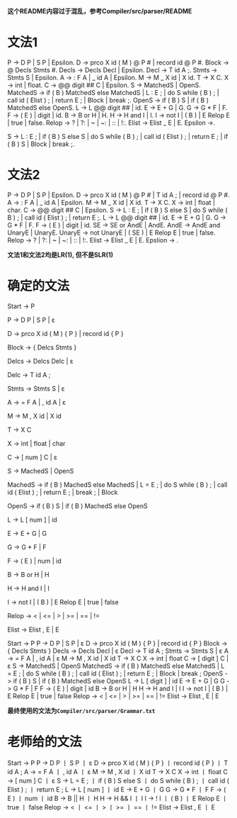 **这个README内容过于混乱，参考Compiler/src/parser/README**

# 文法1

P -> D P | S P | Epsilon.
D -> prco X id ( M ) @ P # | record id @ P #.
Block -> @ Decls Stmts #.
Decls -> Decls Decl | Epsilon.
Decl -> T id A ;.
Stmts -> Stmts S | Epsilon.
A -> : F A | _ id A | Epsilon.
M -> M _ X id | X id.
T -> X C.
X -> int | float.
C -> @@ digit ## C | Epsilon.
S -> MatchedS | OpenS.
MatchedS -> if ( B ) MatchedS else MatchedS | L : E ; | do S while ( B ) ; | call id ( Elist ) ; | return E ; | Block | break ;.
OpenS -> if ( B ) S | if ( B ) MatchedS else OpenS.
L -> L @@ digit ## | id.
E -> E + G | G.
G -> G * F | F.
F -> ( E ) | digit | id.
B -> B or H | H.
H -> H and I | I.
I -> not I | ( B ) | E Relop E | true | false.
Relop -> ? | ?: | ~ | ~: | :: | !:.
Elist -> Elist _ E | E.
Epsilon ->.

S -> L : E ; | if ( B ) S else S | do S while ( B ) ; | call id ( Elist ) ; | return E ; | if ( B ) S | Block | break ;.
<!-- replace '{' with '@' 
    replace '}' with '#'
    replace ',' with '_'
    replace '[' with '@@'
    replace ']' with '##'
    replace '>' with '~'
    replace '<' with '?'
    replace '=' with ':'
    replace 'or' with 'o'
-->

# 文法2

P -> D P | S P | Epsilon.
D -> prco X id ( M ) @ P # | T id A ; | record id @ P #.
A -> : F A | _ id A | Epsilon.
M -> M _ X id | X id.
T -> X C.
X -> int | float | char.
C -> @@ digit ## C | Epsilon.
S -> L : E ; | if ( B ) S else S | do S while ( B ) ; | call id ( Elist ) ; | return E ;.
L -> L @@ digit ## | id.
E -> E + G | G.
G -> G * F | F.
F -> ( E ) | digit | id.
SE -> SE or AndE | AndE.
AndE -> AndE and UnaryE | UnaryE.
UnaryE -> not UnaryE | ( SE ) | E Relop E | true | false.
Relop -> ? | ?: | ~ | ~: | :: | !:.
Elist -> Elist _ E | E.
Epslion -> .

**文法1和文法2均是LR(1), 但不是SLR(1)**

# 确定的文法

Start -> P

P -> D P | S P | ε

D -> prco X id ( M ) { P } | record id { P }

Block -> { Delcs Stmts }

Delcs -> Delcs Delc | ε

Delc -> T id A ; 

Stmts -> Stmts S | ε

A -> = F A | , id A | ε

M -> M , X id | X id

T -> X C

X -> int | float | char 

C -> [ num ] C | ε

S -> MachedS | OpenS

MachedS -> if ( B ) MachedS else MachedS | L = E ; | do S while ( B ) ; | call id ( Elist ) ; | return E ; | break ; | Block

OpenS -> if ( B ) S | if ( B ) MachedS else OpenS

L -> L [ num ] | id

E -> E + G | G

G -> G * F | F

F -> ( E ) | num | id

B -> B or H | H

H -> H and I | I

I -> not I | ( B ) | E Relop E | true | false

Relop -> < | <= | > | >= | == | !=

Elist -> Elist , E | E



Start -> P
P -> D P | S P | ε
D -> prco X id ( M ) { P } | record id { P }
Block -> { Decls Stmts }
Decls -> Decls Decl | ε
Decl -> T id A ;
Stmts -> Stmts S | ε
A -> = F A | , id A | ε
M -> M , X id | X id
T -> X C
X -> int | float
C -> [ digit ] C | ε
S -> MatchedS | OpenS
MatchedS -> if ( B ) MatchedS else MatchedS | L = E ; | do S while ( B ) ; | call id ( Elist ) ; | return E ; | Block | break ;
OpenS -> if ( B ) S | if ( B ) MatchedS else OpenS
L -> L [ digit ] | id
E -> E + G | G
G -> G * F | F
F -> ( E ) | digit | id
B -> B or H | H
H -> H and I | I
I -> not I | ( B ) | E Relop E | true | false
Relop -> < | <= | > | >= | == | !=
Elist -> Elist , E | E

**最终使用的文法为`Compiler/src/parser/Grammar.txt`**


# 老师给的文法

Start -> P
P -> D P 丨 S P 丨 ε
D -> prco X id ( M ) { P } 丨 record id { P } 丨 T id A ;
A -> = F A 丨 , id A 丨 ε
M -> M , X id 丨 X id
T -> X C
X -> int 丨 float
C -> [ num ] C 丨 ε
S -> L = E ; 丨 if ( B ) S else S 丨 do S while ( B ) ; 丨 call id ( Elist ) ; 丨 return E ;
L -> L [ num ] 丨 id
E -> E + G 丨 G
G -> G * F 丨 F
F -> ( E ) 丨 num 丨 id
B -> B || H 丨 H
H -> H && I 丨 I
I -> ! I 丨 ( B ) 丨 E Relop E 丨 true 丨 false
Relop -> < 丨 <= 丨 > 丨 >= 丨 == 丨 !=
Elist -> Elist , E 丨 E